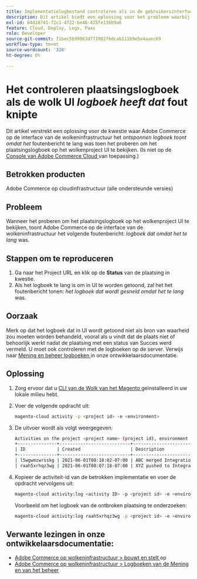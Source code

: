 ```yaml
---
title: Implementatielogbestand controleren als in de gebruikersinterface van Cloud een fout met een 'log snipped' is opgetreden
description: Dit artikel biedt een oplossing voor het probleem waarbij de gebruikersinterface van de Adobe Commerce on cloud-infrastructuur het *log snipped weergeeft omdat het te lang* foutbericht was toen werd geprobeerd het implementatielogboek in de gebruikersinterface van het cloudproject weer te geven.
exl-id: 04d28741-72c1-4722-be46-425fe136b9a6
feature: Cloud, Deploy, Logs, Paas
role: Developer
source-git-commit: 71bec5b99063d771982f6dcab111b9e5a4aaec69
workflow-type: tm+mt
source-wordcount: '328'
ht-degree: 0%

---
```


# Het controleren plaatsingslogboek als de wolk UI *logboek heeft dat* fout knipte

Dit artikel verstrekt een oplossing voor de kwestie waar Adobe Commerce op de interface van de wolkeninfrastructuur het *ontsponnen logboek toont omdat het* foutenbericht te lang was toen het proberen om het plaatsingslogboek op het wolkenproject UI te bekijken. (Is niet op de [ Console van Adobe Commerce Cloud ](https://console.adobecommerce.com/) van toepassing.)

## Betrokken producten

Adobe Commerce op cloudinfrastructuur (alle ondersteunde versies)

## Probleem

Wanneer het proberen om het plaatsingslogboek op het wolkenproject UI te bekijken, toont Adobe Commerce op de interface van de wolkeninfrastructuur het volgende foutenbericht: *logboek dat omdat het te lang* was.

## Stappen om te reproduceren

1. Ga naar het Project URL en klik op de **Status** van de plaatsing in kwestie.
1. Als het logboek te lang is om in UI te worden getoond, zal het het foutenbericht tonen: *het logboek dat wordt gesneld omdat het te lang* was.

## Oorzaak

Merk op dat het logboek dat in UI wordt getoond niet als bron van waarheid zou moeten worden behandeld, vooral als u vindt dat de plaats niet of behoorlijk werkt nadat de plaatsing met een status van Succes werd vermeld. U moet ook controleren met de logboeken op de server. Verwijs naar [ Mening en beheer logboeken ](https://experienceleague.adobe.com/docs/commerce-cloud-service/user-guide/develop/test/log-locations.html) in onze ontwikkelaarsdocumentatie.

## Oplossing

1. Zorg ervoor dat u [ CLI van de Wolk van het Magento ](https://experienceleague.adobe.com/docs/commerce-cloud-service/user-guide/dev-tools/cloud-cli.html) geïnstalleerd in uw lokale milieu hebt.
1. Voer de volgende opdracht uit:

   ```bash
   magento-cloud activity -p <project id> -e <environment>
   ```

1. De uitvoer wordt als volgt weergegeven:

   ```bash
   Activities on the project <project name> (project id), environment <environment>:
   +---------------+---------------------------+-------------------------------------+----------+----------+---------+
   | ID            | Created                   | Description                         | Progress | State    | Result  |
   +---------------+---------------------------+-------------------------------------+----------+----------+---------+
   | l5wgwmzwrsskg | 2021-06-01T08:18:02-07:00 | ABC merged Integration into Staging | 100%     | complete | success |
   | raah5xrhqz3wg | 2021-06-01T08:07:18-07:00 | XYZ pushed to Integration           | 100%     | complete | failure |
   ```

1. Kopieer de activiteit-id van de betrokken implementatie en voer de opdracht vervolgens uit:

   ```bash
   magento-cloud activity:log <activity ID> -p <project id> -e <environment>
   ```

   Voorbeeld om het logboek van de ontbroken plaatsing te onderzoeken:

   ```bash
   magento-cloud activity:log raah5xrhqz3wg -p <project id> -e <environment>
   ```

## Verwante lezingen in onze ontwikkelaarsdocumentatie:

* [ Adobe Commerce op wolkeninfrastructuur > bouwt en stelt ](https://experienceleague.adobe.com/docs/commerce-cloud-service/user-guide/configure/env/configure-env-yaml.html) op
* [ Adobe Commerce op wolkeninfrastructuur > Logboeken van de Mening en van het beheer ](https://experienceleague.adobe.com/docs/commerce-cloud-service/user-guide/develop/test/log-locations.html)
